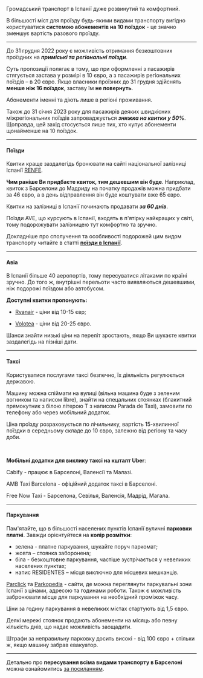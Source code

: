 Громадський транспорт в Іспанії дуже розвинутий та комфортний.

В більшості міст для проїзду будь-якими видами транспорту вигідно користуватися **системою абонементів на 10 поїздок** - це значно зменшує вартість разового проїзду.

***

<section type="warning" title="Безкоштовний проїзд">

До 31 грудня 2022 року є можливість отримання безкоштовних проїздних на ***приміські та регіональні поїзди***. 
</section>

Суть пропозиції полягає в тому, що при оформленні з пасажирів стягується застава у розмірі в 10 євро, а з пасажирів регіональних поїздів – в 20 євро. Якщо власники проїзних до 31 грудня здійснять **менше ніж 16 поїздок**, заставу їм **не повернуть**. 

Абонементи іменні та діють лише в регіоні проживання.  

Також до 31 січня 2023 року для пасажирів деяких швидкісних міжрегіональних поїздів запроваджується ***знижка на квитки у 50%***. Щоправда, цей захід стосується лише тих, хто купує абонементи щонайменше на 10 поїздок.

***

#### Поїзди

 Квитки краще заздалегідь бронювати на сайті національної залізниці Іспанії [RENFE](https://www.renfe.com/es/es).

<section type="tip">

**Чим раніше Ви придбаєте квиток, тим дешевшим він буде**. Наприклад, квиток з Барселони до Мадриду на початку продажів можна придбати за 46 євро, а в день відправлення він буде коштувати вже 65 євро.

Квитки на залізниці в Іспанії починають продавати ***за 60 днів***. 
</section>

Поїзди AVE, що курсують в Іспанії, входять в п'ятірку найкращих у світі, тому подорожувати залізницею тут комфортно та зручно. 

Докладніше про сполучення та особливості подорожей цим видом транспорту читайте в статті **[поїзди в Іспанії](/article/e3a4f697c88249820b8151428)**.

***


#### Авіа

В Іспанії більше 40 аеропортів, тому пересуватися літаками по країні зручно. До того ж, внутрішні перельоти часто виявляються дешевшими, ніж подорожі поїздом або автобусом.

**Доступні квитки пропонують:**
- [Ryanair](https://www.ryanair.com/ua/uk) - ціни від 10-15 євр;

- [Volotea](https://www.volotea.com/es/) - ціни від 20-25 євро.

<section>

Шанси знайти низькі ціни на переліт зростають, якщо Ви шукаєте квитки заздалегідь на пізніші дати.

</section>



***

#### Таксі

Користуватися послугами таксі безпечно, їх діяльність регулюється державою. 

Машину можна спіймати на вулиці (вільна машина буде з зеленим вогником та написом libre), знайти на спецальних стоянках (блакитний прямокутник з білою літерою Т з написом Parada de Taxi), замовити по телефону або через мобільний додаток.

<section>

Ціна проїзду розраховується по лічильнику, вартість 15-хвилинної поїздки в середньому складе до 10 євро, залежно від регіону та часу доби.
</section>

</br>

**Мобільні додатки для виклику таксі на кшталт Uber**:

Cabify - працює в Барселоні, Валенсії та Малазі.

AMB Taxi Barcelona - офіційний додаток таксі в Барселоні.

Free Now Taxi - Барселона, Севілья, Валенсія, Мадрід, Магала.

***

#### Паркування

Пам'ятайте, що в більшості населених пунктів Іспанії вуличні **парковки платні**. Завжди орієнтуйтеся на **колір розмітки**:

- зелена - платне паркування, шукайте поруч паркомат;
- жовта – стоянка заборонена;
- біла - безкоштовне паркування, частіше зустрічається у невеликих населених пунктах;
- напис RESIDENTES – місця виключно для місцевих мешканців.

[Parclick](https://parclick.com/) та [Parkopedia](https://www.parkopedia.es/) - сайти, де можна переглянути паркувальні зони Іспанії з цінами, адресою та годинами роботи. Також є можливість забронювати місце для паркування на необхідний проміжок часу. 

Ціни за годину паркування в невеликих містах стартують від 1,5 євро.

Деякі мережі стоянок продають абонементи на місяць або певну кількість днів, що надає можливість заощадити.

Штрафи за неправильну парковку досить високі - від 100 євро + стільки ж, якщо машину забрав евакуатор.

***


Детально про **пересування всіма видами транспорту в Барселоні** можна ознайомитись [за посиланням](https://www.tmb.cat/en/barcelona-transport).


